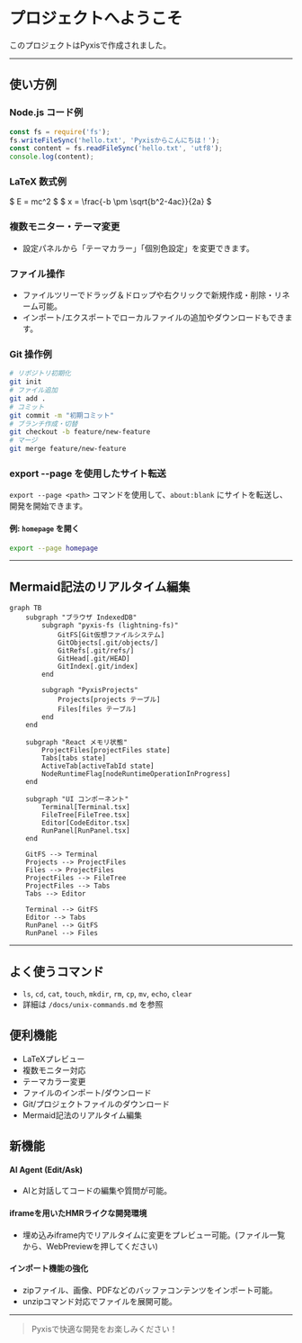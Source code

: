# プロジェクトへようこそ

このプロジェクトはPyxisで作成されました。

---

## 使い方例

### Node.js コード例
```javascript
const fs = require('fs');
fs.writeFileSync('hello.txt', 'Pyxisからこんにちは！');
const content = fs.readFileSync('hello.txt', 'utf8');
console.log(content);
```

### LaTeX 数式例
$
E = mc^2
$
$
x = \frac{-b \pm \sqrt{b^2-4ac}}{2a}
$

### 複数モニター・テーマ変更
- 設定パネルから「テーマカラー」「個別色設定」を変更できます。

### ファイル操作
- ファイルツリーでドラッグ＆ドロップや右クリックで新規作成・削除・リネーム可能。
- インポート/エクスポートでローカルファイルの追加やダウンロードもできます。

### Git 操作例
```bash
# リポジトリ初期化
git init
# ファイル追加
git add .
# コミット
git commit -m "初期コミット"
# ブランチ作成・切替
git checkout -b feature/new-feature
# マージ
git merge feature/new-feature
```

### export --page <path> を使用したサイト転送
`export --page <path>` コマンドを使用して、`about:blank` にサイトを転送し、開発を開始できます。

#### 例: `homepage` を開く
```bash
export --page homepage
```

---

## Mermaid記法のリアルタイム編集
```mermaid
graph TB
    subgraph "ブラウザ IndexedDB"
        subgraph "pyxis-fs (lightning-fs)"
            GitFS[Git仮想ファイルシステム]
            GitObjects[.git/objects/]
            GitRefs[.git/refs/]
            GitHead[.git/HEAD]
            GitIndex[.git/index]
        end
        
        subgraph "PyxisProjects"
            Projects[projects テーブル]
            Files[files テーブル]
        end
    end
    
    subgraph "React メモリ状態"
        ProjectFiles[projectFiles state]
        Tabs[tabs state]
        ActiveTab[activeTabId state]
        NodeRuntimeFlag[nodeRuntimeOperationInProgress]
    end
    
    subgraph "UI コンポーネント"
        Terminal[Terminal.tsx]
        FileTree[FileTree.tsx]
        Editor[CodeEditor.tsx]
        RunPanel[RunPanel.tsx]
    end
    
    GitFS --> Terminal
    Projects --> ProjectFiles
    Files --> ProjectFiles
    ProjectFiles --> FileTree
    ProjectFiles --> Tabs
    Tabs --> Editor
    
    Terminal --> GitFS
    Editor --> Tabs
    RunPanel --> GitFS
    RunPanel --> Files
```
---

## よく使うコマンド
- `ls`, `cd`, `cat`, `touch`, `mkdir`, `rm`, `cp`, `mv`, `echo`, `clear`
- 詳細は `/docs/unix-commands.md` を参照

## 便利機能
- LaTeXプレビュー
- 複数モニター対応
- テーマカラー変更
- ファイルのインポート/ダウンロード
- Git/プロジェクトファイルのダウンロード
- Mermaid記法のリアルタイム編集

## 新機能

#### AI Agent (Edit/Ask)
- AIと対話してコードの編集や質問が可能。

#### iframeを用いたHMRライクな開発環境
- 埋め込みiframe内でリアルタイムに変更をプレビュー可能。(ファイル一覧から、WebPreviewを押してください)

#### インポート機能の強化
- zipファイル、画像、PDFなどのバッファコンテンツをインポート可能。
- unzipコマンド対応でファイルを展開可能。
---

> Pyxisで快適な開発をお楽しみください！
